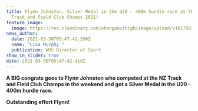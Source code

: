 ```yaml
---
title: Flynn Johnston, Silver Medal in the U20 - 400m hurdle race at the NZ
  Track and Field Club Champs 2021!
feature_image:
  image: https://res.cloudinary.com/whanganuihigh/image/upload/v1617083499/News/Flynn_Johnston_over_a_hurdle.jpg
news_author:
  date: 2021-03-30T05:47:42.350Z
  name: "Lisa Murphy "
  publication: WHS Director of Sport
show_in_slider: true
date: 2021-03-30T05:47:42.419Z
---
```

**A BIG congrats goes to Flynn Johnston who competed at the NZ Track and Field Club Champs in the weekend and got a Silver Medal in the U20 - 400m hurdle race.**

**Outstanding effort Flynn!**